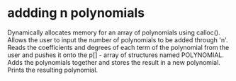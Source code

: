 # addding n polynomials
 Dynamically allocates memory for an array of polynomials using calloc().
 <br>
 Allows the user to input the number of polynomials to be added through 'n'.
 <br>
 Reads the coefficients and degrees of each term of the polynomial from the user and pushes it onto the p[] - array of structures named POLYNOMIAL.
 <br>
 Adds the polynomials together and stores the result in a new polynomial.
 <br>
 Prints the resulting polynomial.
